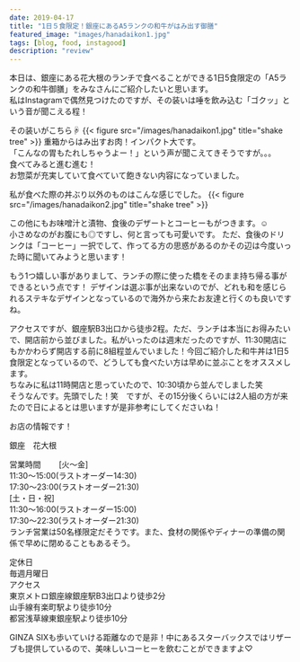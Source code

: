 ```yaml
---
date: 2019-04-17
title: "1日５食限定！銀座にあるA5ランクの和牛がはみ出す御膳"
featured_image: "images/hanadaikon1.jpg"
tags: [blog, food, instagood]
description: "review"
---
```

本日は、銀座にある花大根のランチで食べることができる1日5食限定の「A5ランクの和牛御膳」をみなさんにご紹介したいと思います。  
私はInstagramで偶然見つけたのですが、その装いは唾を飲み込む「ゴクッ」という音が聞こえる程！

その装いがこちら☟
{{< figure src="/images/hanadaikon1.jpg" title="shake tree" >}}
重箱からはみ出すお肉！インパクト大です。  
「こんなの胃もたれしちゃうよー！」という声が聞こえてきそうですが。。。  
食べてみると進む進む！  
お惣菜が充実していて食べていて飽きない内容になっていました。    

私が食べた際の丼ぶり以外のものはこんな感じでした。
{{< figure src="/images/hanadaikon2.jpg" title="shake tree" >}}    

この他にもお味噌汁と漬物、食後のデザートとコーヒーもがつきます。☺️  
小さめなのがお腹にも◎ですし、何と言っても可愛いです。
ただ、食後のドリンクは「コーヒー」一択でして、作ってる方の思惑があるのかその辺は今度いった時に聞いてみようと思います！

もう1つ嬉しい事がありまして、ランチの際に使った橋をそのまま持ち帰る事ができるという点です！
デザインは選ぶ事が出来ないのでが、どれも和を感じられるステキなデザインとなっているので海外から来たお友達と行くのも良いですね。


アクセスですが、銀座駅B3出口から徒歩2程。ただ、ランチは本当にお得みたいで、開店前から並びました。私がいったのは週末だったのですが、11:30開店にもかかわらず開店する前に8組程並んでいました！今回ご紹介した和牛丼は1日5食限定となっているので、どうしても食べたい方は早めに並ぶことをオススメします。  
ちなみに私は11時開店と思っていたので、10:30頃から並んでしました笑  
そうなんです。先頭でした！笑　ですが、その15分後くらいには2人組の方が来たので日によるとは思いますが是非参考にしてくださいね！

お店の情報です！　　　　

銀座　花大根　　　　

営業時間　　
[火～金]  
11:30～15:00(ラストオーダー14:30)  
17:30～23:00(ラストオーダー21:30)  
[土・日・祝]  
11:30～16:00(ラストオーダー15:00)  
17:30～22:30(ラストオーダー21:30)  
ランチ営業は50名様限定だそうです。また、食材の関係やディナーの準備の関係で早めに閉めることもあるそう。    

定休日  
毎週月曜日  
アクセス  
東京メトロ銀座線銀座駅B3出口より徒歩2分  
山手線有楽町駅より徒歩10分  
都営浅草線東銀座駅より徒歩10分    

GINZA SIXも歩いていける距離なので是非！中にあるスターバックスではリザーブも提供しているので、美味しいコーヒーを飲むことができますよ♡